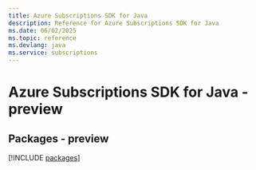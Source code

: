 ```yaml
---
title: Azure Subscriptions SDK for Java
description: Reference for Azure Subscriptions SDK for Java
ms.date: 06/02/2025
ms.topic: reference
ms.devlang: java
ms.service: subscriptions
---
```

# Azure Subscriptions SDK for Java - preview
## Packages - preview
[!INCLUDE [packages](subscriptions-index.md)]